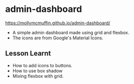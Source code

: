 # admin-dashboard
https://mollymcmuffin.github.io/admin-dashboard/

- A simple admin dashboard made using grid and flexbox.
- The icons are from Google's Material Icons.

## Lesson Learnt
- How to add icons to buttons. 
- How to use box shadow
- Mixing flexbox with grid.

